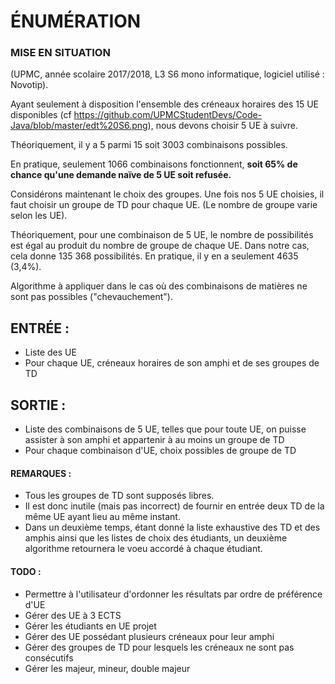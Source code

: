 # ÉNUMÉRATION

### MISE EN SITUATION
(UPMC, année scolaire 2017/2018, L3 S6 mono informatique, logiciel utilisé : Novotip).

Ayant seulement à disposition l'ensemble des créneaux horaires des 15 UE disponibles (cf https://github.com/UPMCStudentDevs/Code-Java/blob/master/edt%20S6.png), nous devons choisir 5 UE à suivre.

Théoriquement, il y a 5 parmi 15 soit 3003 combinaisons possibles.

En pratique, seulement 1066 combinaisons fonctionnent, __soit 65% de chance qu'une demande naïve de 5 UE soit refusée.__

Considérons maintenant le choix des groupes. Une fois nos 5 UE choisies, il faut choisir un groupe de TD pour chaque UE. (Le nombre de groupe varie selon les UE).

Théoriquement, pour une combinaison de 5 UE, le nombre de possibilités est égal au produit du nombre de groupe de chaque UE. Dans notre cas, cela donne 135 368 possibilités.
En pratique, il y en a seulement 4635 (3,4%).


Algorithme à appliquer dans le cas où des combinaisons de matières ne sont pas possibles ("chevauchement").


## ENTRÉE : 
- Liste des UE
- Pour chaque UE, créneaux horaires de son amphi et de ses groupes de TD


## SORTIE :
- Liste des combinaisons de 5 UE, telles que pour toute UE, on puisse assister à son amphi et appartenir à au moins un groupe de TD
- Pour chaque combinaison d'UE, choix possibles de groupe de TD


#### REMARQUES :
- Tous les groupes de TD sont supposés libres.
- Il est donc inutile (mais pas incorrect) de fournir en entrée deux TD de la même UE ayant lieu au même instant.
- Dans un deuxième temps, étant donné la liste exhaustive des TD et des amphis ainsi que les listes de choix des étudiants, un deuxième algorithme retournera le voeu accordé à chaque étudiant.


#### TODO :
- Permettre à l'utilisateur d'ordonner les résultats par ordre de préférence d'UE
- Gérer des UE à 3 ECTS
- Gérer les étudiants en UE projet
- Gérer des UE possédant plusieurs créneaux pour leur amphi
- Gérer des groupes de TD pour lesquels les créneaux ne sont pas consécutifs
- Gérer les majeur, mineur, double majeur
